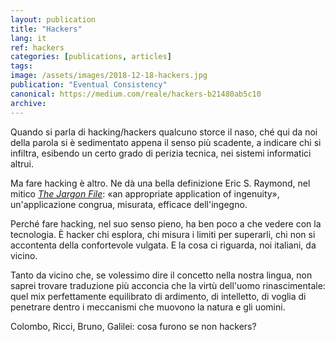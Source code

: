 ```yaml
---
layout: publication
title: "Hackers"
lang: it
ref: hackers
categories: [publications, articles]
tags:
image: /assets/images/2018-12-18-hackers.jpg
publication: "Eventual Consistency"
canonical: https://medium.com/reale/hackers-b21480ab5c10
archive:
---
```


Quando si parla di hacking/hackers qualcuno storce il naso, ché qui da noi della parola si è sedimentato appena il senso più scadente, a indicare chi si infiltra, esibendo un certo grado di perizia tecnica, nei sistemi informatici altrui.

Ma fare hacking è altro. Ne dà una bella definizione Eric S. Raymond, nel mitico [*The Jargon File*](http://catb.org/jargon/html/): «an appropriate application of ingenuity», un'applicazione congrua, misurata, efficace dell'ingegno.

Perché fare hacking, nel suo senso pieno, ha ben poco a che vedere con la tecnologia. È hacker chi esplora, chi misura i limiti per superarli, chi non si accontenta della confortevole vulgata. E la cosa ci riguarda, noi italiani, da vicino.

Tanto da vicino che, se volessimo dire il concetto nella nostra lingua, non saprei trovare traduzione più acconcia che la virtù dell'uomo rinascimentale: quel mix perfettamente equilibrato di ardimento, di intelletto, di voglia di penetrare dentro i meccanismi che muovono la natura e gli uomini.

Colombo, Ricci, Bruno, Galilei: cosa furono se non hackers?

